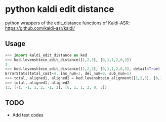 # python kaldi edit distance
python wrappers of the edit_distance functions of Kaldi-ASR: https://github.com/kaldi-asr/kaldi/

## Usage
```python
>>> import kaldi_edit_distance as ked
>>> ked.levenshtein_edit_distance([1,2,3], [0,1,1,2,0,3])
3
>>> ked.levenshtein_edit_distance([1,2,3], [0,1,1,2,0,3], detail=True)
ErrorStats(total_cost=4, ins_num=3, del_num=0, sub_num=1)
>>> total, aligned1, aligned2 = ked.levenshtein_alignment([1,2,3], [0,1,1,2,0,3], -1)
>>> total, aligned1, aligned2
(3, [-1, -1, 1, 2, -1, 3], [0, 1, 1, 2, 0, 3])
```

## TODO
- Add test codes
